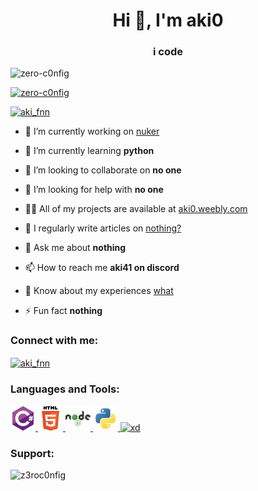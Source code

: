 <h1 align="center">Hi 👋, I'm aki0</h1>
<h3 align="center">i code</h3>

<p align="left"> <img src="https://komarev.com/ghpvc/?username=zero-c0nfig&label=Profile%20views&color=0e75b6&style=flat" alt="zero-c0nfig" /> </p>

<p align="left"> <a href="https://github.com/ryo-ma/github-profile-trophy"><img src="https://github-profile-trophy.vercel.app/?username=zero-c0nfig" alt="zero-c0nfig" /></a> </p>

<p align="left"> <a href="https://twitter.com/aki_fnn" target="blank"><img src="https://img.shields.io/twitter/follow/aki_fnn?logo=twitter&style=for-the-badge" alt="aki_fnn" /></a> </p>

- 🔭 I’m currently working on [nuker](https://github.com/z3ro-c0nfig/basic-discord-nuker)

- 🌱 I’m currently learning **python**

- 👯 I’m looking to collaborate on **no one**

- 🤝 I’m looking for help with **no one**

- 👨‍💻 All of my projects are available at [aki0.weebly.com](aki0.weebly.com)

- 📝 I regularly write articles on [nothing?](nothing?)

- 💬 Ask me about **nothing**

- 📫 How to reach me **aki41 on discord**

- 📄 Know about my experiences [what](what)

- ⚡ Fun fact **nothing**

<h3 align="left">Connect with me:</h3>
<p align="left">
<a href="https://twitter.com/aki_fnn" target="blank"><img align="center" src="https://raw.githubusercontent.com/rahuldkjain/github-profile-readme-generator/master/src/images/icons/Social/twitter.svg" alt="aki_fnn" height="30" width="40" /></a>
</p>

<h3 align="left">Languages and Tools:</h3>
<p align="left"> <a href="https://www.w3schools.com/cs/" target="_blank" rel="noreferrer"> <img src="https://raw.githubusercontent.com/devicons/devicon/master/icons/csharp/csharp-original.svg" alt="csharp" width="40" height="40"/> </a> <a href="https://www.w3.org/html/" target="_blank" rel="noreferrer"> <img src="https://raw.githubusercontent.com/devicons/devicon/master/icons/html5/html5-original-wordmark.svg" alt="html5" width="40" height="40"/> </a> <a href="https://nodejs.org" target="_blank" rel="noreferrer"> <img src="https://raw.githubusercontent.com/devicons/devicon/master/icons/nodejs/nodejs-original-wordmark.svg" alt="nodejs" width="40" height="40"/> </a> <a href="https://www.python.org" target="_blank" rel="noreferrer"> <img src="https://raw.githubusercontent.com/devicons/devicon/master/icons/python/python-original.svg" alt="python" width="40" height="40"/> </a> <a href="https://www.adobe.com/products/xd.html" target="_blank" rel="noreferrer"> <img src="https://cdn.worldvectorlogo.com/logos/adobe-xd.svg" alt="xd" width="40" height="40"/> </a> </p>

<h3 align="left">Support:</h3>
<p><a href="https://www.buymeacoffee.com/z3roc0nfig"> <img align="left" src="https://cdn.buymeacoffee.com/buttons/v2/default-yellow.png" height="50" width="210" alt="z3roc0nfig" /></a></p><br><br>
